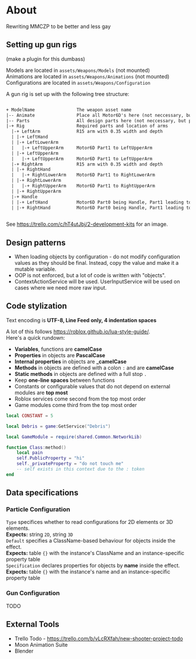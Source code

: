 # About

Rewriting MMCZP to be better and less gay

## Setting up gun rigs

(make a plugin for this dumbass)

Models are located in `assets/Weapons/Models` (not mounted)  
Animations are located in `assets/Weapons/Animations` (not mounted)  
Configurations are located in `assets/Weapons/Configuration`  

A gun rig is set up with the following tree structure:

```txt

+ ModelName                The weapon asset name
|-- Animate                Place all Motor6D's here (not neccessary, but preferred)
|-- Parts                  All design parts here (not neccessary, but preferred)
|-+ Rig                    Required parts and location of arms
  |-+ LeftArm              R15 arm with 0.35 width and depth
  | |-+ LeftHand
  | |-+ LeftLowerArm
  |   |-+ LeftUpperArm     Motor6D Part1 to LeftUpperArm
  | |-+ LeftUpperArm
  |   |-+ LeftUpperArm     Motor6D Part1 to LeftUpperArm
  |-+ RightArm             R15 arm with 0.35 width and depth
  | |-+ RightHand
  |   |-+ RightLowerArm    Motor6D Part1 to RightLowerArm
  | |-+ RightLowerArm
  |   |-+ RightUpperArm    Motor6D Part1 to RightUpperArm
  | |-+ RightUpperArm
  |-+ Handle
  | |-+ LeftHand           Motor6D Part0 being Handle, Part1 leading to LeftHand in LeftArm
  | |-+ RightHand          Motor6D Part0 being Handle, Part1 leading to RightHand in RightArm
  
```

See <https://trello.com/c/hT4utJbj/2-development-kits> for an image.

## Design patterns

* When loading objects by configuration - do not modify configuration values as they should be final.
  Instead, copy the value and make it a mutable variable.
* OOP is not enforced, but a lot of code is written with "objects".
* ContextActionService will be used. UserInputService will be used on cases where we need more raw input.

## Code stylization

Text encoding is **UTF-8, Line Feed only, 4 indentation spaces**

A lot of this follows <https://roblox.github.io/lua-style-guide/>.  
Here's a quick rundown:

+ **Variables**, functions are **camelCase**  
+ **Properties** in objects are **PascalCase**  
+ **Internal properties** in objects are **_camelCase**  
+ **Methods** in objects are defined with a colon `:` and are **camelCase**  
+ **Static methods** in objects are defined with a full stop `.`
+ Keep **one-line spaces** between functions
+ Constants or configurable values that do not depend on external modules are **top most**
+ Roblox services come second from the top most order
+ Game modules come third from the top most order

```lua
local CONSTANT = 5

local Debris = game:GetService("Debris")

local GameModule = require(shared.Common.NetworkLib)

function Class:method()
    local pain
    self.PublicProperty = "hi"
    self._privateProperty = "do not touch me"
    -- self exists in this context due to the : token
end
```

## Data specifications

### Particle Configuration

`Type` specifices whether to read configurations for 2D elements or 3D elements.  
**Expects:** string `2D`, string `3D`  
`Default` specifies a ClassName-based behaviour for objects inside the effect.  
**Expects:** table `{}` with the instance's ClassName and an instance-specific property table  
`Specification` declares properties for objects by **name** inside the effect.
**Expects:** table `{}` with the instance's name and an instance-specific property table

### Gun Configuration

TODO

## External Tools

* Trello Todo - <https://trello.com/b/vLcRXfah/new-shooter-project-todo>
* Moon Animation Suite
* Blender